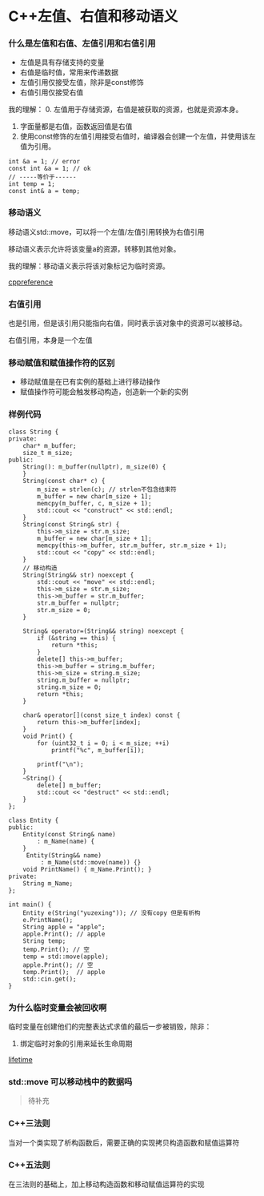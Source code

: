 # C++左值、右值和移动语义

### 什么是左值和右值、左值引用和右值引用

- 左值是具有存储支持的变量
- 右值是临时值，常用来传递数据
- 左值引用仅接受左值，除非是const修饰
- 右值引用仅接受右值

我的理解：
0. 左值用于存储资源，右值是被获取的资源，也就是资源本身。
1. 字面量都是右值，函数返回值是右值
2. 使用const修饰的左值引用接受右值时，编译器会创建一个左值，并使用该左值为引用。
```
int &a = 1; // error
const int &a = 1; // ok 
// -----等价于------
int temp = 1;
const int& a = temp;
```

### 移动语义

移动语义std::move，可以将一个左值/左值引用转换为右值引用

移动语义表示允许将该变量a的资源，转移到其他对象。

我的理解：移动语义表示将该对象标记为临时资源。

[cppreference](https://en.cppreference.com/w/cpp/utility/move)

### 右值引用

也是引用，但是该引用只能指向右值，同时表示该对象中的资源可以被移动。

右值引用，本身是一个左值

### 移动赋值和赋值操作符的区别
- 移动赋值是在已有实例的基础上进行移动操作
- 赋值操作符可能会触发移动构造，创造新一个新的实例


### 样例代码
```
class String {
private:
    char* m_buffer;
    size_t m_size;
public:
    String(): m_buffer(nullptr), m_size(0) {
    }
    String(const char* c) {
        m_size = strlen(c); // strlen不包含结束符
        m_buffer = new char[m_size + 1];
        memcpy(m_buffer, c, m_size + 1);
        std::cout << "construct" << std::endl;
    }
    String(const String& str) {
        this->m_size = str.m_size;
        m_buffer = new char[m_size + 1];
        memcpy(this->m_buffer, str.m_buffer, str.m_size + 1);
        std::cout << "copy" << std::endl;
    }
    // 移动构造
    String(String&& str) noexcept {
        std::cout << "move" << std::endl;
        this->m_size = str.m_size;
        this->m_buffer = str.m_buffer;
        str.m_buffer = nullptr;
        str.m_size = 0;
    }

    String& operator=(String&& string) noexcept {
        if (&string == this) {
            return *this;
        }
        delete[] this->m_buffer;
        this->m_buffer = string.m_buffer;
        this->m_size = string.m_size;
        string.m_buffer = nullptr;
        string.m_size = 0;
        return *this;
    }

    char& operator[](const size_t index) const {
        return this->m_buffer[index];
    }
    void Print() {
        for (uint32_t i = 0; i < m_size; ++i)
            printf("%c", m_buffer[i]);

        printf("\n");
    }
    ~String() {
        delete[] m_buffer;
        std::cout << "destruct" << std::endl;
    }
};

class Entity {
public:
    Entity(const String& name)
        : m_Name(name) {
    }
     Entity(String&& name)
         : m_Name(std::move(name)) {}
    void PrintName() { m_Name.Print(); }
private:
    String m_Name;
};

int main() {
    Entity e(String("yuzexing")); // 没有copy 但是有析构
    e.PrintName();
    String apple = "apple";
    apple.Print(); // apple
    String temp;
    temp.Print(); // 空
    temp = std::move(apple);
    apple.Print(); // 空
    temp.Print();  // apple
    std::cin.get();
}
```

### 为什么临时变量会被回收啊

临时变量在创建他们的完整表达式求值的最后一步被销毁，除非：
1. 绑定临时对象的引用来延长生命周期

[lifetime](https://en.cppreference.com/w/cpp/language/lifetime)

### std::move 可以移动栈中的数据吗

> 待补充

### C++三法则

当对一个类实现了析构函数后，需要正确的实现拷贝构造函数和赋值运算符

### C++五法则

在三法则的基础上，加上移动构造函数和移动赋值运算符的实现
